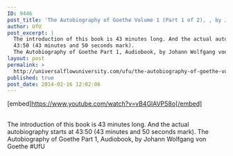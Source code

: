 ```yaml
---
ID: 9446
post_title: 'The Autobiography of Goethe Volume 1 (Part 1 of 2), , by Johann Wolfgang von Goethe #UfU'
author: UfU
post_excerpt: |
  The introduction of this book is 43 minutes long. And the actual autobiography starts at
  43:50 (43 minutes and 50 seconds mark).
  The Autobiography of Goethe Part 1, Audiobook, by Johann Wolfgang von Goethe
layout: post
permalink: >
  http://universalflowuniversity.com/ufu/the-autobiography-of-goethe-volume-1-part-1-of-2-by-johann-wolfgang-von-goethe-ufu/
published: true
post_date: 2014-02-16 12:02:06
---
```

[embed]https://www.youtube.com/watch?v=vB4GlAVP58o[/embed]</br></br>
<p>The introduction of this book is 43 minutes long. And the actual autobiography starts at 
43:50 (43 minutes and 50 seconds mark).
The Autobiography of Goethe Part 1, Audiobook, by Johann Wolfgang von Goethe #UfU</p>